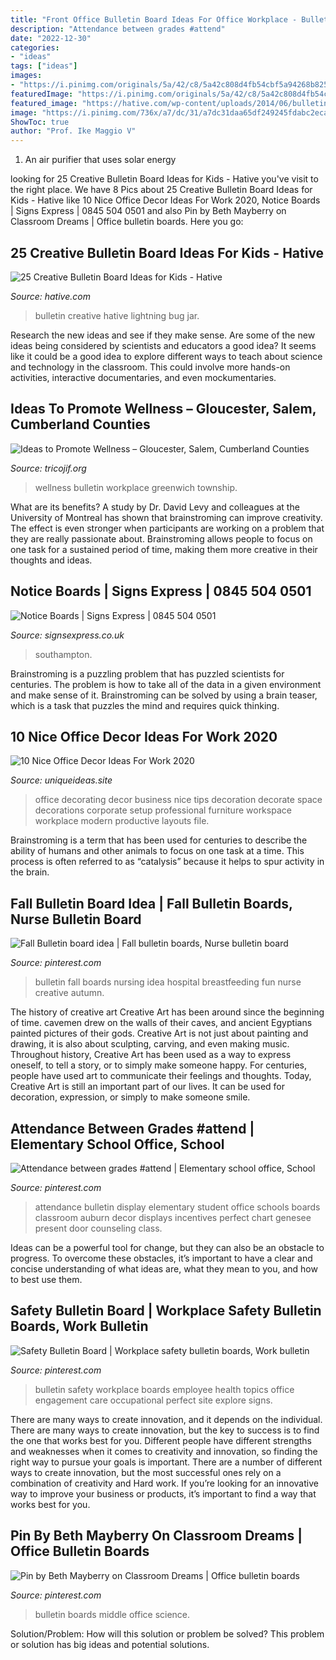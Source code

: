 ```yaml
---
title: "Front Office Bulletin Board Ideas For Office Workplace - Bulletin Creative Hative Lightning Bug Jar"
description: "Attendance between grades #attend"
date: "2022-12-30"
categories:
- "ideas"
tags: ["ideas"]
images:
- "https://i.pinimg.com/originals/5a/42/c8/5a42c808d4fb54cbf5a94268b8254d3a.jpg"
featuredImage: "https://i.pinimg.com/originals/5a/42/c8/5a42c808d4fb54cbf5a94268b8254d3a.jpg"
featured_image: "https://hative.com/wp-content/uploads/2014/06/bulletin-board-ideas/3-lightning-bug-jar-bulletin-board.jpg"
image: "https://i.pinimg.com/736x/a7/dc/31/a7dc31daa65df249245fdabc2eca966c--science-bulletin-boards-motivational-bulletin-boards.jpg"
ShowToc: true
author: "Prof. Ike Maggio V"
---
```



1. An air purifier that uses solar energy 

	

		
looking for 25 Creative Bulletin Board Ideas for Kids - Hative you've visit to the right place. We have 8 Pics about 25 Creative Bulletin Board Ideas for Kids - Hative like 10 Nice Office Decor Ideas For Work 2020, Notice Boards | Signs Express | 0845 504 0501 and also Pin by Beth Mayberry on Classroom Dreams | Office bulletin boards. Here you go:
		
    
## 25 Creative Bulletin Board Ideas For Kids - Hative

<img loading=lazy src="https://hative.com/wp-content/uploads/2014/06/bulletin-board-ideas/3-lightning-bug-jar-bulletin-board.jpg" onerror="this.onerror=null;this.src='https://tse4.mm.bing.net/th?id=OIP.mvzukYWXKAWcHME_s8BcAwHaJ6&amp;pid=15.1';" alt="25 Creative Bulletin Board Ideas for Kids - Hative">

_Source: hative.com_

>bulletin creative hative lightning bug jar. 

	

Research the new ideas and see if they make sense.
Are some of the new ideas being considered by scientists and educators a good idea? It seems like it could be a good idea to explore different ways to teach about science and technology in the classroom. This could involve more hands-on activities, interactive documentaries, and even mockumentaries.

    
## Ideas To Promote Wellness – Gloucester, Salem, Cumberland Counties

<img loading=lazy src="https://tricojif.org/wp-content/uploads/2019/05/Greenwich-Bulletin-Board.jpg" onerror="this.onerror=null;this.src='https://tse1.mm.bing.net/th?id=OIP.9shRxS2Um3gUyV_tVkOfwwHaJ4&amp;pid=15.1';" alt="Ideas to Promote Wellness – Gloucester, Salem, Cumberland Counties">

_Source: tricojif.org_

>wellness bulletin workplace greenwich township. 

	

What are its benefits?
A study by Dr. David Levy and colleagues at the University of Montreal has shown that brainstroming can improve creativity. The effect is even stronger when participants are working on a problem that they are really passionate about. Brainstroming allows people to focus on one task for a sustained period of time, making them more creative in their thoughts and ideas.

    
## Notice Boards | Signs Express | 0845 504 0501

<img loading=lazy src="https://www.signsexpress.co.uk/shares/2-744-notice-boards-southampton_big.jpg" onerror="this.onerror=null;this.src='https://tse2.mm.bing.net/th?id=OIP.RfdD3vIpCIDkeddsUk7wVAHaFj&amp;pid=15.1';" alt="Notice Boards | Signs Express | 0845 504 0501">

_Source: signsexpress.co.uk_

>southampton. 

	

Brainstroming is a puzzling problem that has puzzled scientists for centuries. The problem is how to take all of the data in a given environment and make sense of it. Brainstroming can be solved by using a brain teaser, which is a task that puzzles the mind and requires quick thinking.

    
## 10 Nice Office Decor Ideas For Work 2020

<img loading=lazy src="https://www.uniqueideas.site/wp-content/uploads/3-powerful-tips-for-your-office-decoration-ideas-midcityeast.jpg" onerror="this.onerror=null;this.src='https://tse4.mm.bing.net/th?id=OIP.zcj6fhQSPnYghr4KFIY26AHaEW&amp;pid=15.1';" alt="10 Nice Office Decor Ideas For Work 2020">

_Source: uniqueideas.site_

>office decorating decor business nice tips decoration decorate space decorations corporate setup professional furniture workspace workplace modern productive layouts file. 

	

Brainstroming is a term that has been used for centuries to describe the ability of humans and other animals to focus on one task at a time. This process is often referred to as “catalysis” because it helps to spur activity in the brain.

    
## Fall Bulletin Board Idea | Fall Bulletin Boards, Nurse Bulletin Board

<img loading=lazy src="https://i.pinimg.com/736x/2b/ef/67/2bef67b8dd42e2acd0c161ef6c95f772--fall-bulletin-boards-nursing.jpg" onerror="this.onerror=null;this.src='https://tse1.mm.bing.net/th?id=OIP.Ld14P4xfBDF8M4MtIo-ZHQHaFj&amp;pid=15.1';" alt="Fall Bulletin board idea | Fall bulletin boards, Nurse bulletin board">

_Source: pinterest.com_

>bulletin fall boards nursing idea hospital breastfeeding fun nurse creative autumn. 

	

The history of creative art
Creative Art has been around since the beginning of time. cavemen drew on the walls of their caves, and ancient Egyptians painted pictures of their gods. Creative Art is not just about painting and drawing, it is also about sculpting, carving, and even making music.
Throughout history, Creative Art has been used as a way to express oneself, to tell a story, or to simply make someone happy. For centuries, people have used art to communicate their feelings and thoughts. Today, Creative Art is still an important part of our lives. It can be used for decoration, expression, or simply to make someone smile.

    
## Attendance Between Grades #attend | Elementary School Office, School

<img loading=lazy src="https://i.pinimg.com/736x/97/f4/84/97f4843bd0d8d1e9d9d69e5fc201e4e8.jpg" onerror="this.onerror=null;this.src='https://tse1.mm.bing.net/th?id=OIP.6MiXfVExvhvNISz7mQlbKgHaJ3&amp;pid=15.1';" alt="Attendance between grades #attend | Elementary school office, School">

_Source: pinterest.com_

>attendance bulletin display elementary student office schools boards classroom auburn decor displays incentives perfect chart genesee present door counseling class. 

	

Ideas can be a powerful tool for change, but they can also be an obstacle to progress. To overcome these obstacles, it’s important to have a clear and concise understanding of what ideas are, what they mean to you, and how to best use them.

    
## Safety Bulletin Board | Workplace Safety Bulletin Boards, Work Bulletin

<img loading=lazy src="https://i.pinimg.com/originals/5a/42/c8/5a42c808d4fb54cbf5a94268b8254d3a.jpg" onerror="this.onerror=null;this.src='https://tse1.mm.bing.net/th?id=OIP.65IW1MLsmK86ghX6yZa6kQHaFj&amp;pid=15.1';" alt="Safety Bulletin Board | Workplace safety bulletin boards, Work bulletin">

_Source: pinterest.com_

>bulletin safety workplace boards employee health topics office engagement care occupational perfect site explore signs. 

	

There are many ways to create innovation, and it depends on the individual.
There are many ways to create innovation, but the key to success is to find the one that works best for you. Different people have different strengths and weaknesses when it comes to creativity and innovation, so finding the right way to pursue your goals is important. There are a number of different ways to create innovation, but the most successful ones rely on a combination of creativity and Hard work. If you’re looking for an innovative way to improve your business or products, it’s important to find a way that works best for you.

    
## Pin By Beth Mayberry On Classroom Dreams | Office Bulletin Boards

<img loading=lazy src="https://i.pinimg.com/736x/a7/dc/31/a7dc31daa65df249245fdabc2eca966c--science-bulletin-boards-motivational-bulletin-boards.jpg" onerror="this.onerror=null;this.src='https://tse3.mm.bing.net/th?id=OIP.K9Uzcf2oe0D-kTHCqAsjtwDhEs&amp;pid=15.1';" alt="Pin by Beth Mayberry on Classroom Dreams | Office bulletin boards">

_Source: pinterest.com_

>bulletin boards middle office science. 

	

Solution/Problem: How will this solution or problem be solved?
This problem or solution has big ideas and potential solutions.

